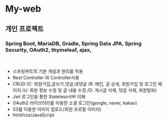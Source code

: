 # My-web
## 개인 프로젝트
### Spring Boot, MariaDB, Gradle, Spring Data JPA, Spring Security, OAuth2, thymeleaf, ajax,

<br>

- 스프링부트의 기본 개념과 원리를 적용
- Rest Controller 와 Controller사용
- CRUD (C: 회원가입,글쓰기,댓글,대댓글 /R: 메인, 글 상세, 회원가입 및 로그인 페이지 /U: 회원 정보 수정 및 글 내용 수정 /D: 게시글 삭제, 댓글 삭제, 회원탈퇴)
- Jwt 로그인을 통한 Stateless서버 이해
- OAuth2 라이브러리를 이용한 소셜 로그인(google, naver, kakao)
- S3를 이용한 이미지 업로드(회원 프로필 이미지)
- html/css/JavaScript
<br>
